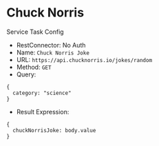 # Chuck Norris

Service Task Config

- RestConnector: No Auth
- Name: `Chuck Norris Joke`
- URL: `https://api.chucknorris.io/jokes/random`
- Method: `GET`
- Query:

```
{
  category: "science"
}
```

- Result Expression:

```
{
  chuckNorrisJoke: body.value
}
```
